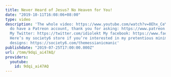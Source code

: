 ```yaml
---
title: Never Heard of Jesus? No Heaven for You!
date: "2019-10-11T16:08:06+08:00"
type: video
description: 'The whole video: https://www.youtube.com/watch?v=8Ehx_CeYAI0 Yes, I
  do have a Patreon account, thank you for asking: https://www.patreon.com/themessianicmanic
  My Twitter: https://twitter.com/idiolekt My facebook: https://www.facebook.com/themessianicmanic/
  Here’s my society6 store if you’re interested in my pretentious minimalist poster
  designs: https://society6.com/themessianicmanic'
publishdate: "2019-07-25T17:00:00.000Z"
url: /tmm/9dqi_ai47AQ/
providers:
  youtube:
    id: 9dqi_ai47AQ
---
```

